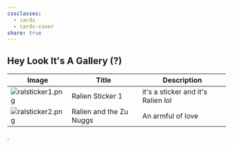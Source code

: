 ```yaml
---
cssclasses:
  - cards
  - cards-cover
share: true
---
```

## Hey Look It's A Gallery (?)


| Image                                                | Title                   | Description                        |
| ---------------------------------------------------- | ----------------------- | ---------------------------------- |
| ![ralsticker1.png](./images/ralsticker1.png) | Ralien Sticker 1        | it's a sticker and it's Ralien lol |
| ![ralsticker2.png](./images/ralsticker2.png) | Ralien and the Zu Nuggs | An armful of love                  |













.